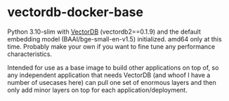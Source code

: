 # vectordb-docker-base
Python 3.10-slim with [VectorDB](https://github.com/kagisearch/vectordb) (vectordb2==0.1.9) and the default embedding model (BAAI/bge-small-en-v1.5) initialized. amd64 only at this time. Probably make your own if you want to fine tune any performance characteristics.

Intended for use as a base image to build other applications on top of, so any independent application that needs VectorDB (and whoof I have a number of usecases here) can pull one set of enormous layers and then only add minor layers on top for each application/deployment.
